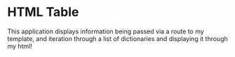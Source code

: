 # HTML Table

This application displays information being passed via a route to my template, and iteration through a list of dictionaries and displaying it through my html! 
